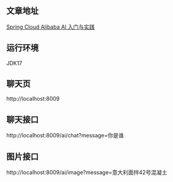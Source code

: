 ##  文章地址

[Spring Cloud Alibaba AI 入门与实践](https://mp.weixin.qq.com/s/cg8I28uyml9Iu_UD3CTJGg)



## 运行环境

JDK17



## 聊天页

http://localhost:8009



## 聊天接口

http://localhost:8009/ai/chat?message=你是谁



## 图片接口

http://localhost:8009/ai/image?message=意大利面拌42号混凝土
